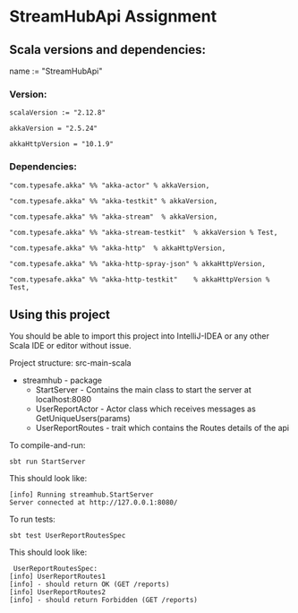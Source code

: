# StreamHubApi Assignment

## Scala versions and dependencies:
name := "StreamHubApi"

### Version:
```
scalaVersion := "2.12.8"

akkaVersion = "2.5.24"

akkaHttpVersion = "10.1.9"
```
### Dependencies:
```
"com.typesafe.akka" %% "akka-actor" % akkaVersion,

"com.typesafe.akka" %% "akka-testkit" % akkaVersion,

"com.typesafe.akka" %% "akka-stream"  % akkaVersion,

"com.typesafe.akka" %% "akka-stream-testkit"  % akkaVersion % Test,

"com.typesafe.akka" %% "akka-http"  % akkaHttpVersion,

"com.typesafe.akka" %% "akka-http-spray-json" % akkaHttpVersion,

"com.typesafe.akka" %% "akka-http-testkit"    % akkaHttpVersion % Test,
```

## Using this project

You should be able to import this project into IntelliJ-IDEA or any other Scala
IDE or editor without issue.

Project structure:
src-main-scala
- streamhub     - package
  - StartServer - Contains the main class to start the server at localhost:8080
  - UserReportActor - Actor class which receives messages as GetUniqueUsers(params)
  - UserReportRoutes - trait which contains the Routes details of the api
  
To compile-and-run:

```
sbt run StartServer
```

This should look like:
```
[info] Running streamhub.StartServer
Server connected at http://127.0.0.1:8080/
```

To run tests:

```
sbt test UserReportRoutesSpec
```

This should look like:

```
 UserReportRoutesSpec:
[info] UserReportRoutes1
[info] - should return OK (GET /reports)
[info] UserReportRoutes2
[info] - should return Forbidden (GET /reports)
```
